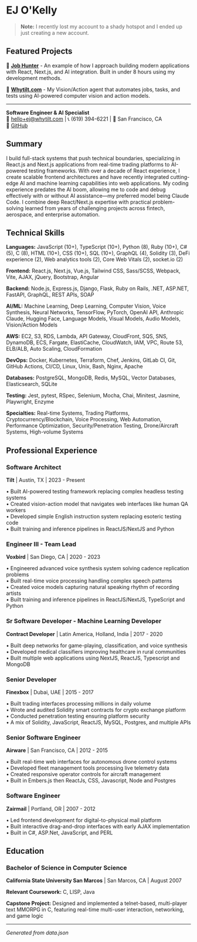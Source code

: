 # EJ O'Kelly

> **Note:** I recently lost my account to a shady hotspot and I ended up just creating a new account.

## Featured Projects

🚀 **[Job Hunter](https://github.com/ejokelly/job-hunter)** - An example of how I approach building modern applications with React, Next.js, and AI integration. Built in under 8 hours using my development methods.

🤖 **[Whytilt.com](https://whytilt.com)** - My Vision/Action agent that automates jobs, tasks, and tests using AI-powered computer vision and action models.

---

**Software Engineer & AI Specialist**  
📧 hello+ej@whytilt.com | 📞 (619) 394-6221 | 📍 San Francisco, CA  
🔗 [GitHub](https://github.com/ejokelly)

## Summary

I build full-stack systems that push technical boundaries, specializing in React.js and Next.js applications from real-time trading platforms to AI-powered testing frameworks. With over a decade of React experience, I create scalable frontend architectures and have recently integrated cutting-edge AI and machine learning capabilities into web applications. My coding experience predates the AI boom, allowing me to code and debug effectively with or without AI assistance—my preferred model being Claude Code. I combine deep React/Next.js expertise with practical problem-solving learned from years of challenging projects across fintech, aerospace, and enterprise automation.

## Technical Skills

**Languages:** JavaScript (10+), TypeScript (10+), Python (8), Ruby (10+), C# (5), C (8), HTML (10+), CSS (10+), SQL (10+), GraphQL (4), Solidity (3), DeFi experience (2), Web analytics tools (2), Core Web Vitals (2), socket.io (2)

**Frontend:** React.js, Next.js, Vue.js, Tailwind CSS, Sass/SCSS, Webpack, Vite, AJAX, jQuery, Bootstrap, Angular

**Backend:** Node.js, Express.js, Django, Flask, Ruby on Rails, .NET, ASP.NET, FastAPI, GraphQL, REST APIs, SOAP

**AI/ML:** Machine Learning, Deep Learning, Computer Vision, Voice Synthesis, Neural Networks, TensorFlow, PyTorch, OpenAI API, Anthropic Claude, Hugging Face, Language Models, Visual Models, Audio Models, Vision/Action Models

**AWS:** EC2, S3, RDS, Lambda, API Gateway, CloudFront, SQS, SNS, DynamoDB, ECS, Fargate, ElastiCache, CloudWatch, IAM, VPC, Route 53, ELB/ALB, Auto Scaling, CloudFormation

**DevOps:** Docker, Kubernetes, Terraform, Chef, Jenkins, GitLab CI, Git, GitHub Actions, CI/CD, Linux, Unix, Bash, Nginx, Apache

**Databases:** PostgreSQL, MongoDB, Redis, MySQL, Vector Databases, Elasticsearch, SQLite

**Testing:** Jest, pytest, RSpec, Selenium, Mocha, Chai, Minitest, Jasmine, Playwright, Enzyme

**Specialties:** Real-time Systems, Trading Platforms, Cryptocurrency/Blockchain, Voice Processing, Web Automation, Performance Optimization, Security/Penetration Testing, Drone/Aircraft Systems, High-volume Systems

## Professional Experience

### Software Architect
**Tilt** | Austin, TX | 2023 - Present

• Built AI-powered testing framework replacing complex headless testing systems  
• Created vision-action model that navigates web interfaces like human QA workers  
• Developed simple English instruction system replacing esoteric testing code  
• Built training and inference pipelines in ReactJS/NextJS and Python  


### Engineer III - Team Lead
**Voxbird** | San Diego, CA | 2020 - 2023

• Engineered advanced voice synthesis system solving cadence replication problems  
• Built real-time voice processing handling complex speech patterns  
• Created voice models capturing natural speaking rhythm of recording artists  
• Built training and inference pipelines in ReactJS/NextJS, TypeScript and Python  


### Sr Software Developer - Machine Learning Developer
**Contract Developer** | Latin America, Holland, India | 2017 - 2020

• Built deep networks for game-playing, classification, and voice synthesis  
• Developed medical classifiers improving healthcare in rural communities  
• Built multiple web applications using NextJS, ReactJS, Typescript and MongoDB  


### Senior Developer
**Finexbox** | Dubai, UAE | 2015 - 2017

• Built trading interfaces processing millions in daily volume  
• Wrote and audited Solidity smart contracts for crypto exchange platform  
• Conducted penetration testing ensuring platform security  
• A mix of Solidity, JavaScript, ReactJS, MySQL, Postgres, and multiple APIs  


### Senior Software Engineer
**Airware** | San Francisco, CA | 2012 - 2015

• Built real-time web interfaces for autonomous drone control systems  
• Developed fleet management tools processing live telemetry data  
• Created responsive operator controls for aircraft management  
• Built in Embers.js then ReactJs, CSS, Javascript, Node and Postgres  


### Software Engineer
**Zairmail** | Portland, OR | 2007 - 2012

• Led frontend development for digital-to-physical mail platform  
• Built interactive drag-and-drop interfaces with early AJAX implementation  
• Built in C#, ASP.Net, JavaScript, and PERL  



## Education

### Bachelor of Science in Computer Science
**California State University San Marcos** | San Marcos, CA | August 2007

**Relevant Coursework:** C, LISP, Java

**Capstone Project:** Designed and implemented a telnet-based, multi-player text MMORPG in C, featuring real-time multi-user interaction, networking, and game logic


---
*Generated from data.json*